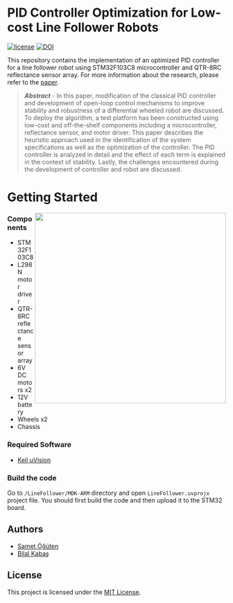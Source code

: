# PID Controller Optimization for Low-cost Line Follower Robots

[![license](https://img.shields.io/badge/license-MIT-%23F65314?style=flat-square)](LICENSE)
[![DOI](https://img.shields.io/badge/DOI-10.13140/RG.2.2.22102.98886-%239aed00?style=flat-square)](https://www.researchgate.net/publication/349641393_PID_Controller_Optimization_for_Low-cost_Line_Follower_Robots)

This repository contains the implementation of an optimized PID controller for a line follower robot using STM32F103C8 microcontroller and QTR-8RC reflectance sensor array. For more information about the research, please refer to the [paper](https://www.researchgate.net/publication/349641393_PID_Controller_Optimization_for_Low-cost_Line_Follower_Robots).

> ***Abstract*** - In this paper, modification of the classical PID controller and development of open-loop control mechanisms to improve stability and robustness of a differential wheeled robot are discussed. To deploy the algorithm, a test platform has been constructed using low-cost and off-the-shelf components including a microcontroller, reflectance sensor, and motor driver. This paper describes the heuristic approach used in the identification of the system specifications as well as the optimization of the controller. The PID controller is analyzed in detail and the effect of each term is explained in the context of stability. Lastly, the challenges encountered during the development of controller and robot are discussed.

# Getting Started

<img align="right" width="440" src="https://user-images.githubusercontent.com/53112883/109350542-b6a3b700-7888-11eb-841b-921b91522507.png">

### Components
- STM32F103C8
- L298N motor driver
- QTR-8RC reflectance sensor array
- 6V DC motors x2
- 12V battery
- Wheels x2
- Chassis

### Required Software
- [Keil µVision](https://www.keil.com/demo/eval/arm.htm)

### Build the code
Go to `/LineFollower/MDK-ARM` directory and open `LineFollower.uvprojx` project file. You should first build the code and then upload it to the STM32 board. 

## Authors

- [Samet Öğüten](https://github.com/sametoguten)
- [Bilal Kabaş](https://github.com/bilalkabas)

## License

This project is licensed under the [MIT License](LICENSE).
